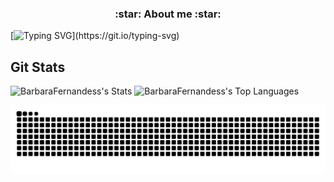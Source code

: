 <p align="justify">
  <h3 align="center">:star: About me :star: </h3>
</p>

  [![Typing SVG](https://readme-typing-svg.demolab.com?font=Fira+Code&weight=700&pause=1000&color=E5289E&center=true&random=false&width=435&lines=Ol%C3%A1%2C+eu+sou+a+Barbara!)](https://git.io/typing-svg)

## Git Stats

![BarbaraFernandess's Stats](https://github-readme-stats.vercel.app/api?username=BarbaraFernandess&theme=synthwave&show_icons=true&hide_border=true&count_private=true)
![BarbaraFernandess's Top Languages](https://github-readme-stats.vercel.app/api/top-langs/?username=BarbaraFernandess&theme=synthwave&show_icons=true&hide_border=true&layout=compact)





<picture>
  <source media="(prefers-color-scheme: dark)" srcset="https://raw.githubusercontent.com/BarbaraFernandess/BarbaraFernandess/output/github-contribution-grid-snake-dark.svg">
  <source media="(prefers-color-scheme: light)" srcset="https://raw.githubusercontent.com/BarbaraFernandess/BarbaraFernandess/output/github-contribution-grid-snake.svg">
  <img alt="github contribution grid snake animation" src="https://raw.githubusercontent.com/BarbaraFernandess/BarbaraFernandess/output/github-contribution-grid-snake.svg">
</picture>
<br><br>
